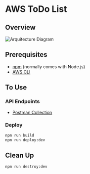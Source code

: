 # AWS ToDo List

## Overview

![Arquitecture Diagram](arquitecture_diagram.png)

## Prerequisites

- [npm](https://nodejs.org/en/download/) (normally comes with Node.js)
- [AWS CLI](https://docs.aws.amazon.com/cli/latest/userguide/getting-started-install.html)

## To Use

### API Endpoints
  
- [Postman Collection](postman_collection.json)

### Deploy

```bash
npm run build
npm run deploy:dev
```

## Clean Up

```bash
npm run destroy:dev
```

